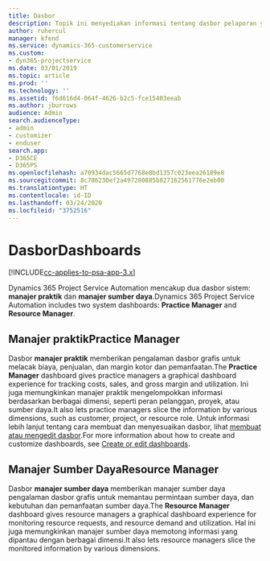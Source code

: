 ```yaml
---
title: Dasbor
description: Topik ini menyediakan informasi tentang dasbor pelaporan yang disertakan di Dynamics 365 Project Service Automation.
author: ruhercul
manager: kfend
ms.service: dynamics-365-customerservice
ms.custom:
- dyn365-projectservice
ms.date: 03/01/2019
ms.topic: article
ms.prod: ''
ms.technology: ''
ms.assetid: f6d616d4-064f-4626-b2c5-fce15403eeab
ms.author: jburrows
audience: Admin
search.audienceType:
- admin
- customizer
- enduser
search.app:
- D365CE
- D365PS
ms.openlocfilehash: a70934dac5665d7768e8bd1357c023eea26189e8
ms.sourcegitcommit: 8c786230ef2a497280885b827162561776e2eb00
ms.translationtype: HT
ms.contentlocale: id-ID
ms.lasthandoff: 03/24/2020
ms.locfileid: "3752516"
---
```

# <a name="dashboards"></a><span data-ttu-id="736b7-103">Dasbor</span><span class="sxs-lookup"><span data-stu-id="736b7-103">Dashboards</span></span>

[!INCLUDE[cc-applies-to-psa-app-3.x](../includes/cc-applies-to-psa-app-3x.md)]

<span data-ttu-id="736b7-104">Dynamics 365 Project Service Automation mencakup dua dasbor sistem: **manajer praktik** dan **manajer sumber daya**.</span><span class="sxs-lookup"><span data-stu-id="736b7-104">Dynamics 365 Project Service Automation includes two system dashboards: **Practice Manager** and **Resource Manager**.</span></span>

## <a name="practice-manager"></a><span data-ttu-id="736b7-105">Manajer praktik</span><span class="sxs-lookup"><span data-stu-id="736b7-105">Practice Manager</span></span> 

<span data-ttu-id="736b7-106">Dasbor **manajer praktik** memberikan pengalaman dasbor grafis untuk melacak biaya, penjualan, dan margin kotor dan pemanfaatan.</span><span class="sxs-lookup"><span data-stu-id="736b7-106">The **Practice Manager** dashboard gives practice managers a graphical dashboard experience for tracking costs, sales, and gross margin and utilization.</span></span> <span data-ttu-id="736b7-107">Ini juga memungkinkan manajer praktik mengelompokkan informasi berdasarkan berbagai dimensi, seperti peran pelanggan, proyek, atau sumber daya.</span><span class="sxs-lookup"><span data-stu-id="736b7-107">It also lets practice managers slice the information by various dimensions, such as customer, project, or resource role.</span></span> <span data-ttu-id="736b7-108">Untuk informasi lebih lanjut tentang cara membuat dan menyesuaikan dasbor, lihat [membuat atau mengedit dasbor](../customize/create-edit-dashboards.md).</span><span class="sxs-lookup"><span data-stu-id="736b7-108">For more information about how to create and customize dashboards, see [Create or edit dashboards](../customize/create-edit-dashboards.md).</span></span>

## <a name="resource-manager"></a><span data-ttu-id="736b7-109">Manajer Sumber Daya</span><span class="sxs-lookup"><span data-stu-id="736b7-109">Resource Manager</span></span> 

<span data-ttu-id="736b7-110">Dasbor **manajer sumber daya** memberikan manajer sumber daya pengalaman dasbor grafis untuk memantau permintaan sumber daya, dan kebutuhan dan pemanfaatan sumber daya.</span><span class="sxs-lookup"><span data-stu-id="736b7-110">The **Resource Manager** dashboard gives resource managers a graphical dashboard experience for monitoring resource requests, and resource demand and utilization.</span></span> <span data-ttu-id="736b7-111">Hal ini juga memungkinkan manajer sumber daya memotong informasi yang dipantau dengan berbagai dimensi.</span><span class="sxs-lookup"><span data-stu-id="736b7-111">It also lets resource managers slice the monitored information by various dimensions.</span></span>
